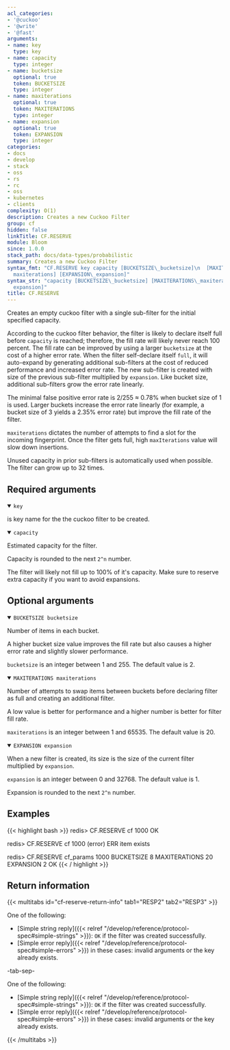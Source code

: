 ```yaml
---
acl_categories:
- '@cuckoo'
- '@write'
- '@fast'
arguments:
- name: key
  type: key
- name: capacity
  type: integer
- name: bucketsize
  optional: true
  token: BUCKETSIZE
  type: integer
- name: maxiterations
  optional: true
  token: MAXITERATIONS
  type: integer
- name: expansion
  optional: true
  token: EXPANSION
  type: integer
categories:
- docs
- develop
- stack
- oss
- rs
- rc
- oss
- kubernetes
- clients
complexity: O(1)
description: Creates a new Cuckoo Filter
group: cf
hidden: false
linkTitle: CF.RESERVE
module: Bloom
since: 1.0.0
stack_path: docs/data-types/probabilistic
summary: Creates a new Cuckoo Filter
syntax_fmt: "CF.RESERVE key capacity [BUCKETSIZE\_bucketsize]\n  [MAXITERATIONS\_\
  maxiterations] [EXPANSION\_expansion]"
syntax_str: "capacity [BUCKETSIZE\_bucketsize] [MAXITERATIONS\_maxiterations] [EXPANSION\_\
  expansion]"
title: CF.RESERVE
---
```

Creates an empty cuckoo filter with a single sub-filter for the initial specified capacity.

According to the cuckoo filter behavior, the filter is likely to declare itself full before `capacity` is reached; therefore, the fill rate will likely never reach 100 percent.
The fill rate can be improved by using a larger `bucketsize` at the cost of a higher error rate.
When the filter self-declare itself `full`, it will auto-expand by generating additional sub-filters at the cost of reduced performance and increased error rate.
The new sub-filter is created with size of the previous sub-filter multiplied by `expansion`.
Like bucket size, additional sub-filters grow the error rate linearly.

The minimal false positive error rate is 2/255 ≈ 0.78% when bucket size of 1 is used.
Larger buckets increase the error rate linearly (for example, a bucket size of 3 yields a 2.35% error rate) but improve the fill rate of the filter.

`maxiterations` dictates the number of attempts to find a slot for the incoming fingerprint.
Once the filter gets full, high `maxIterations` value will slow down insertions.

Unused capacity in prior sub-filters is automatically used when possible. 
The filter can grow up to 32 times.

## Required arguments

<details open><summary><code>key</code></summary>

is key name for the the cuckoo filter to be created.
</details>

<details open><summary><code>capacity</code></summary>

Estimated capacity for the filter.

Capacity is rounded to the next `2^n` number.

The filter will likely not fill up to 100% of it's capacity. Make sure to reserve extra capacity if you want to avoid expansions.
</details>

## Optional arguments

<details open><summary><code>BUCKETSIZE bucketsize</code></summary>

Number of items in each bucket.

A higher bucket size value improves the fill rate but also causes a higher error rate and slightly slower performance.

`bucketsize` is an integer between 1 and 255. The default value is 2.
</details>

<details open><summary><code>MAXITERATIONS maxiterations</code></summary>

Number of attempts to swap items between buckets before declaring filter as full and creating an additional filter. 

A low value is better for performance and a higher number is better for filter fill rate.

`maxiterations` is an integer between 1 and 65535. The default value is 20.
</details>

<details open><summary><code>EXPANSION expansion</code></summary>

When a new filter is created, its size is the size of the current filter multiplied by `expansion`.

`expansion` is an integer between 0 and 32768. The default value is 1.

Expansion is rounded to the next `2^n` number. 
</details>

## Examples

{{< highlight bash >}}
redis> CF.RESERVE cf 1000
OK

redis> CF.RESERVE cf 1000
(error) ERR item exists

redis> CF.RESERVE cf_params 1000 BUCKETSIZE 8 MAXITERATIONS 20 EXPANSION 2
OK
{{< / highlight >}}

## Return information

{{< multitabs id="cf-reserve-return-info" 
    tab1="RESP2" 
    tab2="RESP3" >}}

One of the following:
* [Simple string reply]({{< relref "/develop/reference/protocol-spec#simple-strings" >}}): `OK` if the filter was created successfully.
* [Simple error reply]({{< relref "/develop/reference/protocol-spec#simple-errors" >}}) in these cases: invalid arguments or the key already exists.

-tab-sep-

One of the following:
* [Simple string reply]({{< relref "/develop/reference/protocol-spec#simple-strings" >}}): `OK` if the filter was created successfully.
* [Simple error reply]({{< relref "/develop/reference/protocol-spec#simple-errors" >}}) in these cases: invalid arguments or the key already exists.

{{< /multitabs >}}